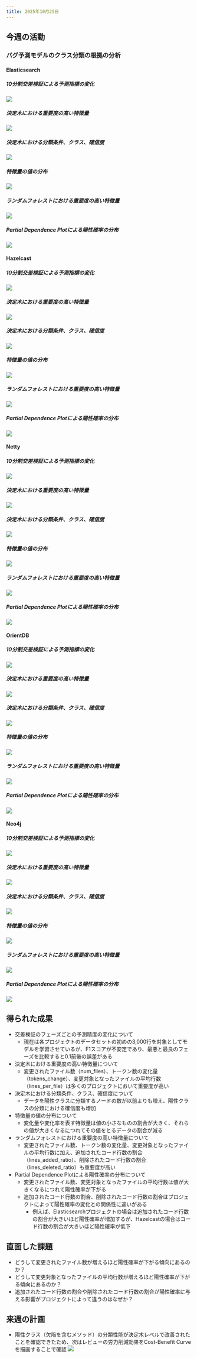 ```yaml
---
title: 2025年10月25日
---
```

## 今週の活動
### バグ予測モデルのクラス分類の根拠の分析
#### Elasticsearch
##### 10分割交差検証による予測指標の変化
![](images/elasticsearch/new/cv_performance_chart.png)
##### 決定木における重要度の高い特徴量
![](images/elasticsearch/new/decision_tree_feature_importance.png)
##### 決定木における分類条件、クラス、確信度
![](images/elasticsearch/new/decision_tree_visualization.png)
##### 特徴量の値の分布
![](images/elasticsearch/new/feature_histograms.png)
##### ランダムフォレストにおける重要度の高い特徴量
![](images/elasticsearch/new/feature_importance_chart.png)
##### Partial Dependence Plotによる陽性確率の分布
![](images/elasticsearch/new/partial_dependence_plots.png)
#### Hazelcast
##### 10分割交差検証による予測指標の変化
![](images/hazelcast/new/cv_performance_chart.png)
##### 決定木における重要度の高い特徴量
![](images/hazelcast/new/decision_tree_feature_importance.png)
##### 決定木における分類条件、クラス、確信度
![](images/hazelcast/new/decision_tree_visualization.png)
##### 特徴量の値の分布
![](images/hazelcast/new/feature_histograms.png)
##### ランダムフォレストにおける重要度の高い特徴量
![](images/hazelcast/new/feature_importance_chart.png)
##### Partial Dependence Plotによる陽性確率の分布
![](images/hazelcast/new/partial_dependence_plots.png)
#### Netty
##### 10分割交差検証による予測指標の変化
![](images/netty/new/cv_performance_chart.png)
##### 決定木における重要度の高い特徴量
![](images/netty/new/decision_tree_feature_importance.png)
##### 決定木における分類条件、クラス、確信度
![](images/netty/new/decision_tree_visualization.png)
##### 特徴量の値の分布
![](images/netty/new/feature_histograms.png)
##### ランダムフォレストにおける重要度の高い特徴量
![](images/netty/new/feature_importance_chart.png)
##### Partial Dependence Plotによる陽性確率の分布
![](images/netty/new/partial_dependence_plots.png)
#### OrientDB
##### 10分割交差検証による予測指標の変化
![](images/orientdb/new/cv_performance_chart.png)
##### 決定木における重要度の高い特徴量
![](images/orientdb/new/decision_tree_feature_importance.png)
##### 決定木における分類条件、クラス、確信度
![](images/orientdb/new/decision_tree_visualization.png)
##### 特徴量の値の分布
![](images/orientdb/new/feature_histograms.png)
##### ランダムフォレストにおける重要度の高い特徴量
![](images/orientdb/new/feature_importance_chart.png)
##### Partial Dependence Plotによる陽性確率の分布
![](images/orientdb/new/partial_dependence_plots.png)
#### Neo4j
##### 10分割交差検証による予測指標の変化
![](images/neo4j/new/cv_performance_chart.png)
##### 決定木における重要度の高い特徴量
![](images/neo4j/new/decision_tree_feature_importance.png)
##### 決定木における分類条件、クラス、確信度
![](images/neo4j/new/decision_tree_visualization.png)
##### 特徴量の値の分布
![](images/neo4j/new/feature_histograms.png)
##### ランダムフォレストにおける重要度の高い特徴量
![](images/neo4j/new/feature_importance_chart.png)
##### Partial Dependence Plotによる陽性確率の分布
![](images/neo4j/new/partial_dependence_plots.png)
## 得られた成果
- 交差検証のフェーズごとの予測精度の変化について
	- 現在は各プロジェクトのデータセットの初めの3,000行を対象としてモデルを学習させているが、F1スコアが不安定であり、最悪と最良のフェーズを比較すると0.1前後の誤差がある
- 決定木における重要度の高い特徴量について
	- 変更されたファイル数（num_files）、トークン数の変化量（tokens_change）、変更対象となったファイルの平均行数（lines_per_file）は多くのプロジェクトにおいて重要度が高い
- 決定木における分類条件、クラス、確信度について
	- データを陽性クラスに分類するノードの数が以前よりも増え、陽性クラスの分類における確信度も増加
- 特徴量の値の分布について
	- 変化量や変化率を表す特徴量は値の小さなものの割合が大きく、それらの値が大きくなるにつれてその値をとるデータの割合が減る
- ランダムフォレストにおける重要度の高い特徴量について
	- 変更されたファイル数、トークン数の変化量、変更対象となったファイルの平均行数に加え、追加されたコード行数の割合（lines_added_ratio）、削除されたコード行数の割合（lines_deleted_ratio）も重要度が高い
- Partial Dependence Plotによる陽性確率の分布について
	- 変更されたファイル数、変更対象となったファイルの平均行数は値が大きくなるにつれて陽性確率が下がる
	- 追加されたコード行数の割合、削除されたコード行数の割合はプロジェクトによって陽性確率の変化との関係性に違いがある
		- 例えば、Elasticsearchプロジェクトの場合は追加されたコード行数の割合が大きいほど陽性確率が増加するが、Hazelcastの場合はコード行数の割合が大きいほど陽性確率が低下
## 直面した課題
- どうして変更されたファイル数が増えるほど陽性確率が下がる傾向にあるのか？
- どうして変更対象となったファイルの平均行数が増えるほど陽性確率が下がる傾向にあるのか？
- 追加されたコード行数の割合や削除されたコード行数の割合が陽性確率に与える影響がプロジェクトによって違うのはなぜか？
## 来週の計画
- 陽性クラス（欠陥を含むメソッド）の分類性能が決定木レベルで改善されたことを確認できたため、次はレビューの労力削減効果をCost-Benefit Curveを描画することで確認
![](images/research_wbs.drawio.png)